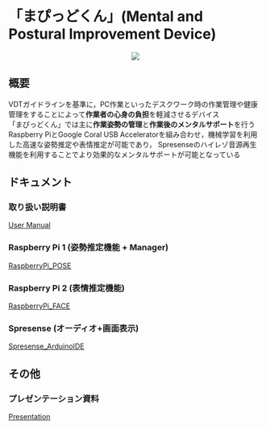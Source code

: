 # 「まぴっどくん」(Mental and Postural Improvement Device)  

<p align="center">
    <img src="https://user-images.githubusercontent.com/63711918/148423388-4a59263f-4349-4b4f-9524-d0f10f3b538c.png" /)
</p>

## 概要
VDTガイドラインを基準に，PC作業といったデスクワーク時の作業管理や健康管理をすることによって**作業者の心身の負担**を軽減させるデバイス  
「まぴっどくん」では主に**作業姿勢の管理**と**作業後のメンタルサポート**を行う  
Raspberry PiとGoogle Coral USB Acceleratorを組み合わせ，機械学習を利用した高速な姿勢推定や表情推定が可能であり，
Spresenseのハイレゾ音源再生機能を利用することでより効果的なメンタルサポートが可能となっている

## ドキュメント
### 取り扱い説明書
[User Manual]()
### Raspberry Pi 1 (姿勢推定機能 + Manager)
[RaspberryPi_POSE]()
### Raspberry Pi 2 (表情推定機能)
[RaspberryPi_FACE]()
### Spresense (オーディオ+画面表示)
[Spresense_ArduinoIDE]()

## その他
### プレゼンテーション資料
[Presentation](https://github.com/Kazufumi-Kobayashi/SONYHackathon/tree/master/Presentation)

